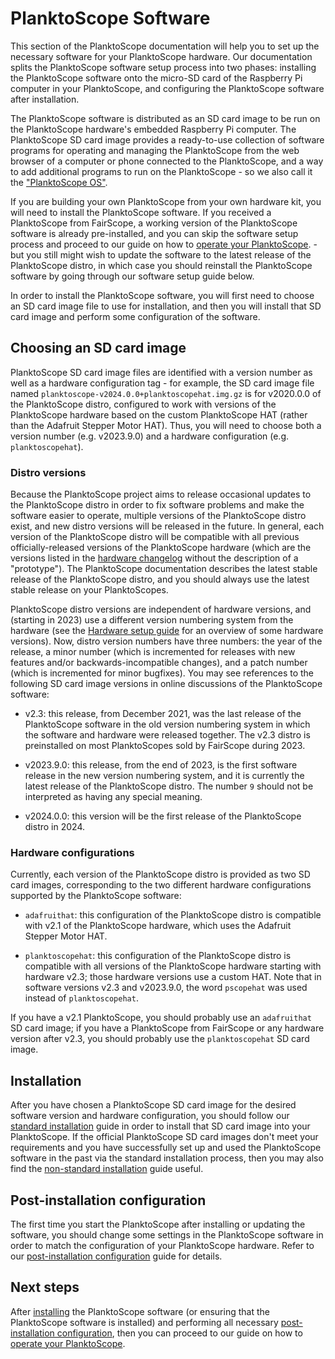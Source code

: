 # PlanktoScope Software

This section of the PlanktoScope documentation will help you to set up the necessary software for your PlanktoScope hardware. Our documentation splits the PlanktoScope software setup process into two phases: installing the PlanktoScope software onto the micro-SD card of the Raspberry Pi computer in your PlanktoScope, and configuring the PlanktoScope software after installation.

The PlanktoScope software is distributed as an SD card image to be run on the PlanktoScope hardware's embedded Raspberry Pi computer. The PlanktoScope SD card image provides a ready-to-use collection of software programs for operating and managing the PlanktoScope from the web browser of a computer or phone connected to the PlanktoScope, and a way to add additional programs to run on the PlanktoScope - so we also call it the ["PlanktoScope OS"](../../reference/software/architecture/os.md).

If you are building your own PlanktoScope from your own hardware kit, you will need to install the PlanktoScope software. If you received a PlanktoScope from FairScope, a working version of the PlanktoScope software is already pre-installed, and you can skip the software setup process and proceed to our guide on how to [operate your PlanktoScope](../../operation/index.md). - but you still might wish to update the software to the latest release of the PlanktoScope distro, in which case you should reinstall the PlanktoScope software by going through our software setup guide below.

In order to install the PlanktoScope software, you will first need to choose an SD card image file to use for installation, and then you will install that SD card image and perform some configuration of the software.

## Choosing an SD card image

PlanktoScope SD card image files are identified with a version number as well as a hardware configuration tag - for example, the SD card image file named `planktoscope-v2024.0.0+planktoscopehat.img.gz` is for v2020.0.0 of the PlanktoScope distro, configured to work with versions of the PlanktoScope hardware based on the custom PlanktoScope HAT (rather than the Adafruit Stepper Motor HAT). Thus, you will need to choose both a version number (e.g. v2023.9.0) and a hardware configuration (e.g. `planktoscopehat`).

### Distro versions

Because the PlanktoScope project aims to release occasional updates to the PlanktoScope distro in order to fix software problems and make the software easier to operate, multiple versions of the PlanktoScope distro exist, and new distro versions will be released in the future. In general, each version of the PlanktoScope distro will be compatible with all previous officially-released versions of the PlanktoScope hardware (which are the versions listed in the [hardware changelog](../../reference/hardware/changelog.md) without the description of a "prototype"). The PlanktoScope documentation describes the latest stable release of the PlanktoScope distro, and you should always use the latest stable release on your PlanktoScopes.

PlanktoScope distro versions are independent of hardware versions, and (starting in 2023) use a different version numbering system from the hardware (see the [Hardware setup guide](../hardware/index.md#hardware-versions) for an overview of some hardware versions). Now, distro version numbers have three numbers: the year of the release, a minor number (which is incremented for releases with new features and/or backwards-incompatible changes), and a patch number (which is incremented for minor bugfixes). You may see references to the following SD card image versions in online discussions of the PlanktoScope software:

- v2.3: this release, from December 2021, was the last release of the PlanktoScope software in the old version numbering system in which the software and hardware were released together. The v2.3 distro is preinstalled on most PlanktoScopes sold by FairScope during 2023.

- v2023.9.0: this release, from the end of 2023, is the first software release in the new version numbering system, and it is currently the latest release of the PlanktoScope distro. The number `9` should not be interpreted as having any special meaning.

- v2024.0.0: this version will be the first release of the PlanktoScope distro in 2024.

### Hardware configurations

Currently, each version of the PlanktoScope distro is provided as two SD card images, corresponding to the two different hardware configurations supported by the PlanktoScope software:

- `adafruithat`: this configuration of the PlanktoScope distro is compatible with v2.1 of the PlanktoScope hardware, which uses the Adafruit Stepper Motor HAT.

- `planktoscopehat`: this configuration of the PlanktoScope distro is compatible with all versions of the PlanktoScope hardware starting with hardware v2.3; those hardware versions use a custom HAT. Note that in software versions v2.3 and v2023.9.0, the word `pscopehat` was used instead of `planktoscopehat`.

If you have a v2.1 PlanktoScope, you should probably use an `adafruithat` SD card image; if you have a PlanktoScope from FairScope or any hardware version after v2.3, you should probably use the `planktoscopehat` SD card image.

## Installation

After you have chosen a PlanktoScope SD card image for the desired software version and hardware configuration, you should follow our [standard installation](standard-install.md) guide in order to install that SD card image into your PlanktoScope. If the official PlanktoScope SD card images don't meet your requirements and you have successfully set up and used the PlanktoScope software in the past via the standard installation process, then you may also find the [non-standard installation](nonstandard-install.md) guide useful.

## Post-installation configuration

The first time you start the PlanktoScope after installing or updating the software, you should change some settings in the PlanktoScope software in order to match the configuration of your PlanktoScope hardware. Refer to our [post-installation configuration](config.md) guide for details.

## Next steps

After [installing](standard-install.md) the PlanktoScope software (or ensuring that the PlanktoScope software is installed) and performing all necessary [post-installation configuration](config.md), then you can proceed to our guide on how to [operate your PlanktoScope](../../operation/index.md).
